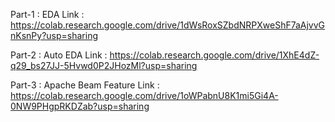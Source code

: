 Part-1 : EDA
Link   : https://colab.research.google.com/drive/1dWsRoxSZbdNRPXweShF7aAjvvGnKsnPy?usp=sharing

Part-2 : Auto EDA
Link   : https://colab.research.google.com/drive/1XhE4dZ-q29_bs27JJ-5Hvwd0P2JHozMl?usp=sharing

Part-3 : Apache Beam Feature 
Link   : https://colab.research.google.com/drive/1oWPabnU8K1mi5Gi4A-0NW9PHgpRKDZab?usp=sharing
